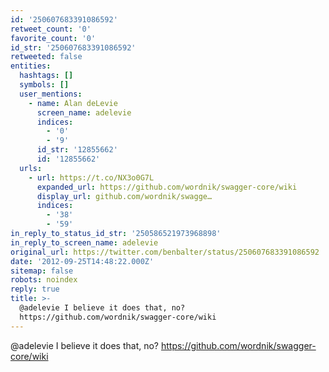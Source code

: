 ```yaml
---
id: '250607683391086592'
retweet_count: '0'
favorite_count: '0'
id_str: '250607683391086592'
retweeted: false
entities:
  hashtags: []
  symbols: []
  user_mentions:
    - name: Alan deLevie
      screen_name: adelevie
      indices:
        - '0'
        - '9'
      id_str: '12855662'
      id: '12855662'
  urls:
    - url: https://t.co/NX3o0G7L
      expanded_url: https://github.com/wordnik/swagger-core/wiki
      display_url: github.com/wordnik/swagge…
      indices:
        - '38'
        - '59'
in_reply_to_status_id_str: '250586521973968898'
in_reply_to_screen_name: adelevie
original_url: https://twitter.com/benbalter/status/250607683391086592
date: '2012-09-25T14:48:22.000Z'
sitemap: false
robots: noindex
reply: true
title: >-
  @adelevie I believe it does that, no?
  https://github.com/wordnik/swagger-core/wiki
---
```


@adelevie I believe it does that, no? https://github.com/wordnik/swagger-core/wiki